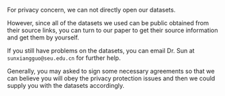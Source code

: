 For privacy concern, we can not directly open our datasets.

However, since all of the datasets we used can be public obtained from their source links, you can turn to our paper to get their source information and get them by yourself.

If you still have problems on the datasets, you can email Dr. Sun at ``sunxiangguo@seu.edu.cn``
 for further help.

Generally, you may asked to sign some necessary agreements so that we can believe you will obey the privacy protection issues and then we could supply you with the datasets accordingly.